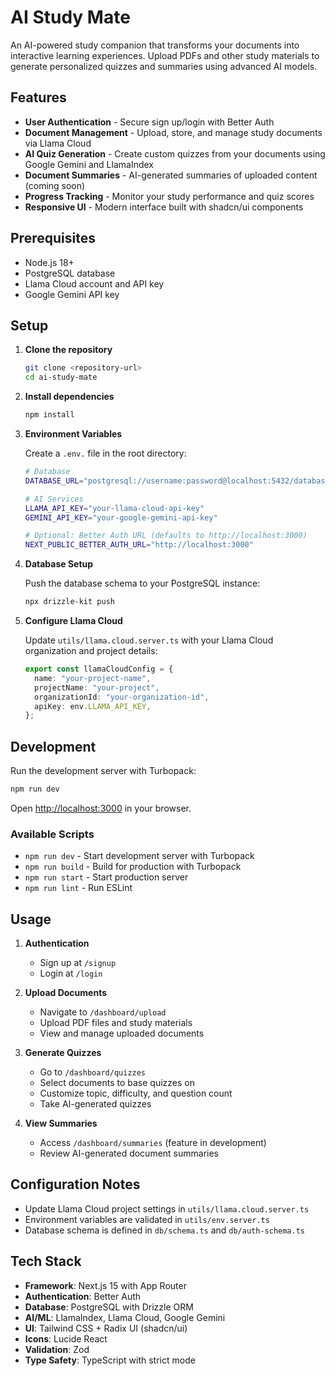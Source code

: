 # AI Study Mate

An AI-powered study companion that transforms your documents into interactive learning experiences. Upload PDFs and other study materials to generate personalized quizzes and summaries using advanced AI models.

## Features

- **User Authentication** - Secure sign up/login with Better Auth
- **Document Management** - Upload, store, and manage study documents via Llama Cloud
- **AI Quiz Generation** - Create custom quizzes from your documents using Google Gemini and LlamaIndex
- **Document Summaries** - AI-generated summaries of uploaded content (coming soon)
- **Progress Tracking** - Monitor your study performance and quiz scores
- **Responsive UI** - Modern interface built with shadcn/ui components

## Prerequisites

- Node.js 18+
- PostgreSQL database
- Llama Cloud account and API key
- Google Gemini API key

## Setup

1. **Clone the repository**

   ```bash
   git clone <repository-url>
   cd ai-study-mate
   ```

2. **Install dependencies**

   ```bash
   npm install
   ```

3. **Environment Variables**

   Create a `.env.` file in the root directory:

   ```bash
   # Database
   DATABASE_URL="postgresql://username:password@localhost:5432/database"

   # AI Services
   LLAMA_API_KEY="your-llama-cloud-api-key"
   GEMINI_API_KEY="your-google-gemini-api-key"

   # Optional: Better Auth URL (defaults to http://localhost:3000)
   NEXT_PUBLIC_BETTER_AUTH_URL="http://localhost:3000"
   ```

4. **Database Setup**

   Push the database schema to your PostgreSQL instance:

   ```bash
   npx drizzle-kit push
   ```

5. **Configure Llama Cloud**

   Update `utils/llama.cloud.server.ts` with your Llama Cloud organization and project details:

   ```typescript
   export const llamaCloudConfig = {
     name: "your-project-name",
     projectName: "your-project",
     organizationId: "your-organization-id",
     apiKey: env.LLAMA_API_KEY,
   };
   ```

## Development

Run the development server with Turbopack:

```bash
npm run dev
```

Open [http://localhost:3000](http://localhost:3000) in your browser.

### Available Scripts

- `npm run dev` - Start development server with Turbopack
- `npm run build` - Build for production with Turbopack
- `npm run start` - Start production server
- `npm run lint` - Run ESLint

## Usage

1. **Authentication**
   - Sign up at `/signup`
   - Login at `/login`

2. **Upload Documents**
   - Navigate to `/dashboard/upload`
   - Upload PDF files and study materials
   - View and manage uploaded documents

3. **Generate Quizzes**
   - Go to `/dashboard/quizzes`
   - Select documents to base quizzes on
   - Customize topic, difficulty, and question count
   - Take AI-generated quizzes

4. **View Summaries**
   - Access `/dashboard/summaries` (feature in development)
   - Review AI-generated document summaries

## Configuration Notes

- Update Llama Cloud project settings in `utils/llama.cloud.server.ts`
- Environment variables are validated in `utils/env.server.ts`
- Database schema is defined in `db/schema.ts` and `db/auth-schema.ts`

## Tech Stack

- **Framework**: Next.js 15 with App Router
- **Authentication**: Better Auth
- **Database**: PostgreSQL with Drizzle ORM
- **AI/ML**: LlamaIndex, Llama Cloud, Google Gemini
- **UI**: Tailwind CSS + Radix UI (shadcn/ui)
- **Icons**: Lucide React
- **Validation**: Zod
- **Type Safety**: TypeScript with strict mode
